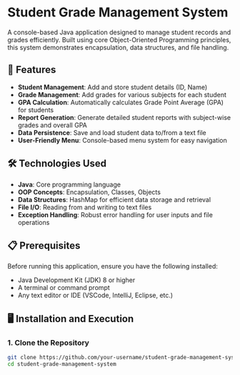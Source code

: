 # Student Grade Management System

A console-based Java application designed to manage student records and grades efficiently. Built using core Object-Oriented Programming principles, this system demonstrates encapsulation, data structures, and file handling.

## 🚀 Features

- **Student Management**: Add and store student details (ID, Name)
- **Grade Management**: Add grades for various subjects for each student
- **GPA Calculation**: Automatically calculates Grade Point Average (GPA) for students
- **Report Generation**: Generate detailed student reports with subject-wise grades and overall GPA
- **Data Persistence**: Save and load student data to/from a text file
- **User-Friendly Menu**: Console-based menu system for easy navigation

## 🛠️ Technologies Used

- **Java**: Core programming language
- **OOP Concepts**: Encapsulation, Classes, Objects
- **Data Structures**: HashMap for efficient data storage and retrieval
- **File I/O**: Reading from and writing to text files
- **Exception Handling**: Robust error handling for user inputs and file operations

## 📋 Prerequisites

Before running this application, ensure you have the following installed:

- Java Development Kit (JDK) 8 or higher
- A terminal or command prompt
- Any text editor or IDE (VSCode, IntelliJ, Eclipse, etc.)

## 🖥️ Installation and Execution

### 1. Clone the Repository
```bash
git clone https://github.com/your-username/student-grade-management-system.git
cd student-grade-management-system
